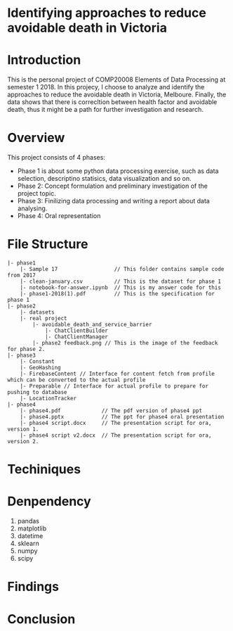 # Identifying approaches to reduce avoidable death in Victoria

# Introduction
This is the personal project of COMP20008 Elements of Data Processing at semester 1 2018. In this projecy, I choose to analyze and identify the approaches to reduce the avoidable death in Victoria, Melboure. Finally, the data shows that there is correcltion between health factor and avoidable death, thus it might be a path for further investigation and research. 

# Overview
This project consists of 4 phases:
  -  Phase 1 is about some python data processing exercise, such as data selection, descriptino statisics, data visualization and so on.
  -  Phase 2: Concept formulation and preliminary investigation of the project topic.
  -  Phase 3: Finilizing data processing and writing a report about data analysing.
  -  Phase 4: Oral representation

# File Structure
```
|- phase1
    |- Sample 17                  // This folder contains sample code from 2017
    |- clean-january.csv          // This is the dataset for phase 1
    |- notebook-for-answer.ipynb  // This is my answer code for this
    |- phase1-2018(1).pdf         // This is the specification for phase 1
|- phase2
    |- datasets
    |- real project
        |- avoidable_death_and_service_barrier
            |- ChatClientBuilder  
            |- ChatClientManager
        |- phase2 feedback.png // This is the image of the feedback for phase 2.
|- phase3
    |- Constant
    |- GeoHashing
    |- FirebaseContent // Interface for content fetch from profile which can be converted to the actual profile
    |- Preparable // Interface for actual profile to prepare for pushing to database
    |- LocationTracker
|- phase4
    |- phase4.pdf             // The pdf version of phase4 ppt
    |- phase4.pptx            // The ppt for phase4 oral presentation
    |- phase4 script.docx     // The presentation script for ora, version 1. 
    |- phase4 script v2.docx  // The presentation script for ora, version 2.
```
# Techiniques

# Denpendency
1. pandas
2. matplotlib
3. datetime
4. sklearn
5. numpy
6. scipy
# Findings 

# Conclusion
